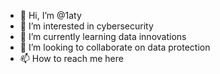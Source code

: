- 👋 Hi, I’m @1aty
- 👀 I’m interested in cybersecurity 
- 🌱 I’m currently learning data innovations 
- 💞️ I’m looking to collaborate on data protection 
- 📫 How to reach me here 

<!---
1aty/1aty is a ✨ special ✨ repository because its `README.md` (this file) appears on your GitHub profile.
You can click the Preview link to take a look at your changes.
--->
